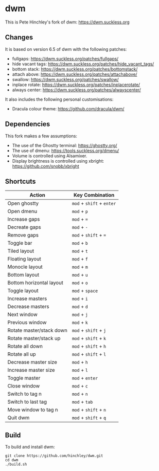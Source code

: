 # dwm
This is Pete Hinchley's fork of dwm: https://dwm.suckless.org

## Changes
It is based on version 6.5 of dwm with the following patches:
- fullgaps: https://dwm.suckless.org/patches/fullgaps/
- hide vacant tags: https://dwm.suckless.org/patches/hide_vacant_tags/
- bottom stack: https://dwm.suckless.org/patches/bottomstack/
- attach above: https://dwm.suckless.org/patches/attachabove/
- swallow: https://dwm.suckless.org/patches/swallow/
- inplace rotate: https://dwm.suckless.org/patches/inplacerotate/
- always center: https://dwm.suckless.org/patches/alwayscenter/

It also includes the following personal customisations:
- Dracula colour theme: https://github.com/dracula/dwm/

## Dependencies
This fork makes a few assumptions:
- The use of the Ghostty terminal: https://ghostty.org/
- The use of dmenu: https://tools.suckless.org/dmenu/
- Volume is controlled using Alsamixer.
- Display brightness is controlled using xbright: https://github.com/snobb/xbright

## Shortcuts
Action                   | Key Combination
---                      | ---
Open ghostty             | `mod` + `shift` + `enter`
Open dmenu               | `mod` + `p`
Increase gaps            | `mod` + `=`
Decreate gaps            | `mod` + `-`
Remove gaps              | `mod` + `shift` + `=`
Toggle bar               | `mod` + `b`
Tiled layout             | `mod` + `t`
Floating layout          | `mod` + `f`
Monocle layout           | `mod` + `m`
Bottom layout            | `mod` + `u`
Bottom horizontal layout | `mod` + `o`
Toggle layout            | `mod` + `space`
Increase masters         | `mod` + `i`
Decrease masters         | `mod` + `d`
Next window              | `mod` + `j`
Previous window          | `mod` + `k`
Rotate master/stack down | `mod` + `shift` + `j`
Rotate master/stack up   | `mod` + `shift` + `k`
Rotate all down          | `mod` + `shift` + `h`
Rotate all up            | `mod` + `shift` + `l`
Decrease master size     | `mod` + `h`
Increase master size     | `mod` + `l`
Toggle master            | `mod` + `enter`
Close window             | `mod` + `c`
Switch to tag n          | `mod` + `n`
Switch to last tag       | `mod` + `tab`
Move window to tag n     | `mod` + `shift` + `n`
Quit dwm                 | `mod` + `shift` + `q`

## Build
To build and install dwm:

```
git clone https://github.com/hinchley/dwm.git
cd dwm
./build.sh
```
